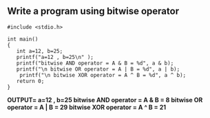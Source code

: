 ## Write a program using bitwise operator
```
#include <stdio.h>

int main()
{
   int a=12, b=25;
   printf("a=12 , b=25\n" );
   printf("bitwise AND operator = A & B = %d", a & b);
   printf("\n bitwise OR operator = A | B = %d", a | b);
    printf("\n bitwise XOR operator = A ^ B = %d", a ^ b);
   return 0;
}
```
**OUTPUT=
a=12 , b=25
bitwise AND operator = A & B = 8
 bitwise OR operator = A | B = 29
 bitwise XOR operator = A ^ B = 21**
